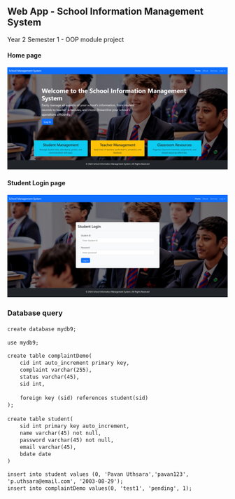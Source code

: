 ## Web App - School Information Management System
Year 2 Semester 1 - OOP module project

#### Home page
![Home Page](./WebContent/readme/home.webp)

#### Student Login page
![test](./WebContent/readme/stdlogin.webp)



### Database query

```create database mydb9;```

```use mydb9;```

```
create table complaintDemo(
	cid int auto_increment primary key,
    complaint varchar(255),
    status varchar(45),
    sid int,
    
    foreign key (sid) references student(sid)
);

create table student(
	sid int primary key auto_increment,
    name varchar(45) not null,
    password varchar(45) not null,
    email varchar(45),
    bdate date
)
```

```
insert into student values (0, 'Pavan Uthsara','pavan123', 'p.uthsara@email.com', '2003-08-29');
insert into complaintDemo values(0, 'test1', 'pending', 1);

```



